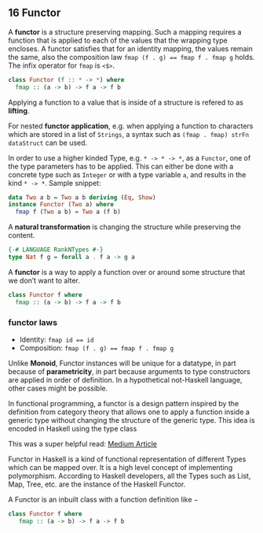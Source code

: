 ## 16 Functor
A **functor** is a structure preserving mapping. Such a mapping requires a function that is applied to each of the values that the wrapping type encloses. A functor satisfies that for an identity mapping, the values remain the same, also the composition law `fmap (f . g) == fmap f . fmap g` holds. The infix operator for `fmap` is `<$>`.

```haskell
class Functor (f :: * -> *) where
  fmap :: (a -> b) -> f a -> f b
```

Applying a function to a value that is inside of a structure is refered to as **lifting**.

For nested **functor application**, e.g. when applying a function to characters which are stored in a list of `Strings`, a syntax such as `(fmap . fmap) strFn dataStruct` can be used.

In order to use a higher kinded Type, e.g. `* -> * -> *`, as a `Functor`, one of the type parameters has to be applied. This can either be done with a concrete type such as `Integer` or with a type variable `a`, and results in the kind `* -> *`. Sample snippet:

```haskell
data Two a b = Two a b deriving (Eq, Show)
instance Functor (Two a) where
  fmap f (Two a b) = Two a (f b)
```

A **natural transformation** is changing the structure while preserving the content.

```haskell
{-# LANGUAGE RankNTypes #-}
type Nat f g = forall a . f a -> g a
```
A **functor** is a way to apply a function over or around some structure that we don’t want to alter.

```haskell
class Functor f where
  fmap :: (a -> b) -> f a -> f b
```

### functor laws
- Identity: `fmap id == id`
- Composition: `fmap (f . g) == fmap f . fmap g`

Unlike **Monoid**, Functor instances will be unique for a datatype, in part because of **parametricity**, in part because arguments to type constructors are applied in order of definition. In a hypothetical not-Haskell language, other cases might be possible.

In functional programming, a functor is a design pattern inspired by the definition from category theory that allows one to apply a function inside a generic type without changing the structure of the generic type. This idea is encoded in Haskell using the type class

This was a super helpful read:
[Medium Article](https://medium.com/openmindonline/js-monday-09-understanding-functors-43a426d34e26)

Functor in Haskell is a kind of functional representation of different Types which can be mapped over. It is a high level concept of implementing polymorphism. According to Haskell developers, all the Types such as List, Map, Tree, etc. are the instance of the Haskell Functor.

A Functor is an inbuilt class with a function definition like −

```haskell
class Functor f where
   fmap :: (a -> b) -> f a -> f b
```